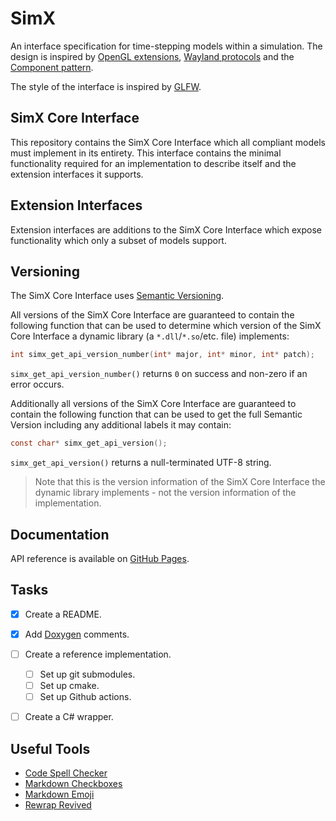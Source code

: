 # SimX

An interface specification for time-stepping models within a simulation. The
design is inspired by [OpenGL
extensions](https://www.khronos.org/opengl/wiki/OpenGL_Extension), [Wayland
protocols](https://gitlab.freedesktop.org/wayland/wayland-protocols/) and the
[Component pattern](https://gameprogrammingpatterns.com/component.html).

The style of the interface is inspired by [GLFW](https://www.glfw.org/).


## SimX Core Interface
This repository contains the SimX Core Interface which all compliant models must
implement in its entirety. This interface contains the minimal functionality
required for an implementation to describe itself and the extension interfaces
it supports.


## Extension Interfaces
Extension interfaces are additions to the SimX Core Interface which expose
functionality which only a subset of models support.


## Versioning
The SimX Core Interface uses [Semantic Versioning](https://semver.org/).

All versions of the SimX Core Interface are guaranteed to contain the following
function that can be used to determine which version of the SimX Core Interface
a dynamic library (a `*.dll`/`*.so`/etc. file) implements:
```c
int simx_get_api_version_number(int* major, int* minor, int* patch);
```
`simx_get_api_version_number()` returns `0` on success and non-zero if an error
occurs.

Additionally all versions of the SimX Core Interface are guaranteed to contain
the following function that can be used to get the full Semantic Version
including any additional labels it may contain:
```c
const char* simx_get_api_version();
```
`simx_get_api_version()` returns a null-terminated UTF-8 string.

> Note that this is the version information of the SimX Core Interface the
> dynamic library implements - not the version information of the
> implementation.


## Documentation
API reference is available on [GitHub Pages](https://andrew-pollard.github.io/SimX/).


## Tasks
- [X] Create a README.
- [X] Add [Doxygen](https://www.doxygen.nl/) comments.
- [ ] Create a reference implementation.
    - [ ] Set up git submodules.
    - [ ] Set up cmake.
    - [ ] Set up Github actions.
- [ ] Create a C# wrapper.


## Useful Tools
- [Code Spell Checker](https://marketplace.visualstudio.com/items/?itemName=streetsidesoftware.code-spell-checker)
- [Markdown Checkboxes](https://marketplace.visualstudio.com/items/?itemName=bierner.markdown-checkbox)
- [Markdown Emoji](https://marketplace.visualstudio.com/items/?itemName=bierner.markdown-emoji)
- [Rewrap Revived](https://marketplace.visualstudio.com/items?itemName=dnut.rewrap-revived)
